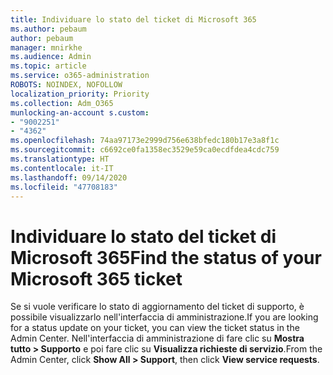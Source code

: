 ```yaml
---
title: Individuare lo stato del ticket di Microsoft 365
ms.author: pebaum
author: pebaum
manager: mnirkhe
ms.audience: Admin
ms.topic: article
ms.service: o365-administration
ROBOTS: NOINDEX, NOFOLLOW
localization_priority: Priority
ms.collection: Adm_O365
munlocking-an-account s.custom:
- "9002251"
- "4362"
ms.openlocfilehash: 74aa97173e2999d756e638bfedc180b17e3a8f1c
ms.sourcegitcommit: c6692ce0fa1358ec3529e59ca0ecdfdea4cdc759
ms.translationtype: HT
ms.contentlocale: it-IT
ms.lasthandoff: 09/14/2020
ms.locfileid: "47708183"
---
```

# <a name="find-the-status-of-your-microsoft-365-ticket"></a><span data-ttu-id="03fc7-102">Individuare lo stato del ticket di Microsoft 365</span><span class="sxs-lookup"><span data-stu-id="03fc7-102">Find the status of your Microsoft 365 ticket</span></span>

<span data-ttu-id="03fc7-103">Se si vuole verificare lo stato di aggiornamento del ticket di supporto, è possibile visualizzarlo nell'interfaccia di amministrazione.</span><span class="sxs-lookup"><span data-stu-id="03fc7-103">If you are looking for a status update on your ticket, you can view the ticket status in the Admin Center.</span></span> <span data-ttu-id="03fc7-104">Nell'interfaccia di amministrazione di fare clic su **Mostra tutto > Supporto** e poi fare clic su **Visualizza richieste di servizio**.</span><span class="sxs-lookup"><span data-stu-id="03fc7-104">From the Admin Center, click **Show All > Support**, then click **View service requests**.</span></span>
